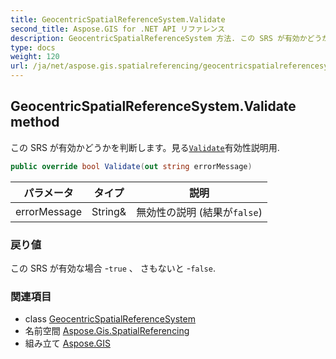 ```yaml
---
title: GeocentricSpatialReferenceSystem.Validate
second_title: Aspose.GIS for .NET API リファレンス
description: GeocentricSpatialReferenceSystem 方法. この SRS が有効かどうかを判断します見るValidate有効性説明用.
type: docs
weight: 120
url: /ja/net/aspose.gis.spatialreferencing/geocentricspatialreferencesystem/validate/
---
```

## GeocentricSpatialReferenceSystem.Validate method

この SRS が有効かどうかを判断します。見る[`Validate`](../../spatialreferencesystem/validate/)有効性説明用.

```csharp
public override bool Validate(out string errorMessage)
```

| パラメータ | タイプ | 説明 |
| --- | --- | --- |
| errorMessage | String& | 無効性の説明 (結果が`false`) |

### 戻り値

この SRS が有効な場合 -`true` 、 さもないと -`false`.

### 関連項目

* class [GeocentricSpatialReferenceSystem](../)
* 名前空間 [Aspose.Gis.SpatialReferencing](../../geocentricspatialreferencesystem/)
* 組み立て [Aspose.GIS](../../../)


